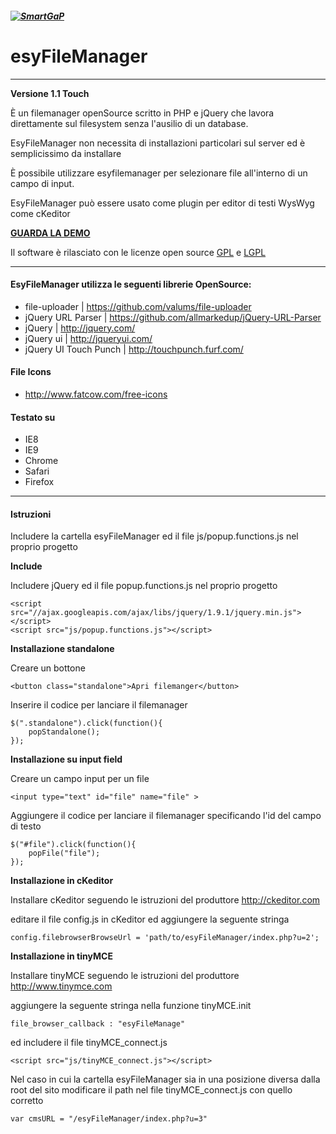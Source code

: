 ##### [![SmartGaP](http://tst.smartgap.it/admin/templates/SmartGaP_new/images/logo.png)](http://www.smartgap.it)

# esyFileManager 
______________

**Versione 1.1 Touch**

È un filemanager openSource scritto in PHP e jQuery che lavora direttamente sul filesystem senza l'ausilio di un database.

EsyFileManager non necessita di installazioni particolari sul server ed è semplicissimo da installare

È possibile utilizzare esyfilemanager per selezionare file all'interno di un campo di input.

EsyFileManager può essere usato come plugin per editor di testi WysWyg come cKeditor

**[GUARDA LA DEMO](http://esyfilemanager.smartgap.it)**

Il software è rilasciato con le licenze open source [GPL](http://www.gnu.org/licenses/gpl-2.0.txt) e [LGPL](http://www.gnu.org/licenses/lgpl-3.0.txt)

______________

#### EsyFileManager utilizza le seguenti librerie OpenSource:

* file-uploader | <https://github.com/valums/file-uploader>
* jQuery URL Parser | <https://github.com/allmarkedup/jQuery-URL-Parser>
* jQuery | <http://jquery.com/>
* jQuery ui | <http://jqueryui.com/>
* jQuery UI Touch Punch | <http://touchpunch.furf.com/>

#### File Icons

* <http://www.fatcow.com/free-icons>

#### Testato su

* IE8
* IE9
* Chrome
* Safari
* Firefox

_______________

#### Istruzioni

Includere la cartella esyFileManager ed il file js/popup.functions.js nel proprio progetto

**Include**

Includere jQuery ed il file popup.functions.js nel proprio progetto

```
<script src="//ajax.googleapis.com/ajax/libs/jquery/1.9.1/jquery.min.js"></script>
<script src="js/popup.functions.js"></script>
```

**Installazione standalone**

Creare un bottone

```
<button class="standalone">Apri filemanger</button>
```

Inserire il codice per lanciare il filemanager

```
$(".standalone").click(function(){
	popStandalone();
});
```
**Installazione su input field**

Creare un campo input per un file

```
<input type="text" id="file" name="file" >
```

Aggiungere il codice per lanciare il filemanager specificando l'id del campo di testo

```
$("#file").click(function(){
	popFile("file");
});
```

**Installazione in cKeditor**

Installare cKeditor seguendo le istruzioni del produttore <http://ckeditor.com>

editare il file config.js in cKeditor ed aggiungere la seguente stringa

```
config.filebrowserBrowseUrl = 'path/to/esyFileManager/index.php?u=2';
```

**Installazione in tinyMCE**

Installare tinyMCE seguendo le istruzioni del produttore <http://www.tinymce.com>

aggiungere la seguente stringa nella funzione tinyMCE.init

```
file_browser_callback : "esyFileManage"
```

ed includere il file tinyMCE_connect.js

```
<script src="js/tinyMCE_connect.js"></script>
```

Nel caso in cui la cartella esyFileManager sia in una posizione diversa dalla root del sito modificare il path nel file tinyMCE_connect.js con quello corretto

```
var cmsURL = "/esyFileManager/index.php?u=3"
```